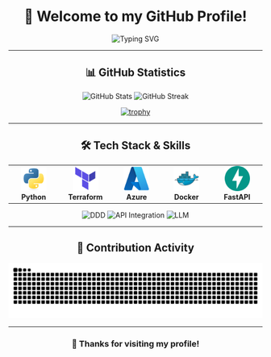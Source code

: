 <div align="center">

# 👋 Welcome to my GitHub Profile!

<img src="https://readme-typing-svg.herokuapp.com?font=Fira+Code&size=22&duration=3000&pause=1000&color=58A6FF&center=true&vCenter=true&width=440&lines=Hello%2C+I'm+UeharaS+%F0%9F%91%8B;Python+%7C+Terraform+%7C+Azure;Backend+Developer+%F0%9F%9A%80;Always+learning+new+things+%F0%9F%93%9A" alt="Typing SVG" />

---

## 📊 GitHub Statistics

<img width="49%" src="https://github-readme-stats-eosin-eight-18.vercel.app/api?username=UeharaS&show_icons=true&theme=tokyonight&count_private=true&hide_border=true" alt="GitHub Stats" />
<img width="49%" src="https://github-readme-streak-stats.herokuapp.com/?user=UeharaS&theme=tokyonight&hide_border=true" alt="GitHub Streak" />

<br>

[![trophy](https://github-profile-trophy.vercel.app/?username=UeharaS&theme=tokyonight&no-frame=true&column=7)](https://github.com/ryo-ma/github-profile-trophy)

---

## 🛠️ Tech Stack & Skills

<table>
<tr>
<td align="center" width="100">
<img src="https://raw.githubusercontent.com/devicons/devicon/master/icons/python/python-original.svg" width="50" height="50" alt="Python" />
<br><strong>Python</strong>
</td>
<td align="center" width="100">
<img src="https://raw.githubusercontent.com/devicons/devicon/master/icons/terraform/terraform-original.svg" width="50" height="50" alt="Terraform" />
<br><strong>Terraform</strong>
</td>
<td align="center" width="100">
<img src="https://raw.githubusercontent.com/devicons/devicon/master/icons/azure/azure-original.svg" width="50" height="50" alt="Azure" />
<br><strong>Azure</strong>
</td>
<td align="center" width="100">
<img src="https://raw.githubusercontent.com/devicons/devicon/master/icons/docker/docker-original.svg" width="50" height="50" alt="Docker" />
<br><strong>Docker</strong>
</td>
<td align="center" width="100">
<img src="https://raw.githubusercontent.com/devicons/devicon/master/icons/fastapi/fastapi-original.svg" width="50" height="50" alt="FastAPI" />
<br><strong>FastAPI</strong>
</td>
</tr>
</table>

<div align="center">
<img src="https://img.shields.io/badge/DDD-Domain%20Driven%20Design-4FC08D?style=for-the-badge&logo=bookstack&logoColor=white" alt="DDD" />
<img src="https://img.shields.io/badge/API%20Integration-Integration-9B59B6?style=for-the-badge&logo=postman&logoColor=white" alt="API Integration" />
<img src="https://img.shields.io/badge/LLM-Large%20Language%20Models-FF9500?style=for-the-badge&logo=openai&logoColor=white" alt="LLM" />
</div>

---

## 🐍 Contribution Activity

![Snake animation](https://github.com/UeharaS/UeharaS/blob/output/github-contribution-grid-snake.svg)

---

<div align="center">

### 🌟 Thanks for visiting my profile!

</div>

</div>
